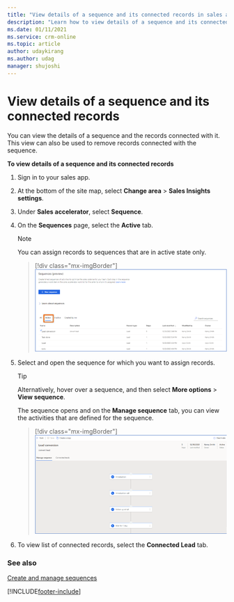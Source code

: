 ```yaml
---
title: "View details of a sequence and its connected records in sales accelerator | MicrosoftDocs"
description: "Learn how to view details of a sequence and its connected records in sales accelerator."
ms.date: 01/11/2021
ms.service: crm-online
ms.topic: article
author: udaykirang
ms.author: udag
manager: shujoshi
---
```


# View details of a sequence and its connected records

You can view the details of a sequence and the records connected with it. This view can also be used to remove records connected with the sequence.

**To view details of a sequence and its connected records**   
1. Sign in to your sales app.   
2. At the bottom of the site map, select **Change area** > **Sales Insights settings**.   
3. Under **Sales accelerator**, select **Sequence**.   
4. On the **Sequences** page, select the **Active** tab.    
    >[!NOTE]
    > You can assign records to sequences that are in active state only.

    > [!div class="mx-imgBorder"]
    > ![Active sequences list view](media/sequence-home-page-active-sequence.png "Active sequences list view")       
5. Select and open the sequence for which you want to assign records.      
    >[!TIP]
    >Alternatively, hover over a sequence, and then select **More options** > **View sequence**.    

    The sequence opens and on the **Manage sequence** tab, you can view the activities that are defined for the sequence.     

    > [!div class="mx-imgBorder"]
    > ![Manage sequence tab of a sequence](media/sequence-manage-sequence-tab.png "Manage sequence tab of a sequence")     
6. To view list of connected records, select the **Connected Lead** tab.    
  
### See also

[Create and manage sequences](create-manage-sequences.md)

[!INCLUDE[footer-include](../includes/footer-banner.md)]